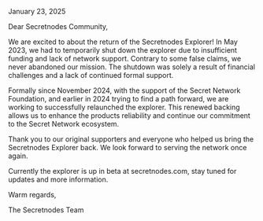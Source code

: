 January 23, 2025

Dear Secretnodes Community,

We are excited to about the return of the Secretnodes Explorer! In May 2023, we had to temporarily shut down the explorer due to insufficient funding and lack of network support. Contrary to some false claims, we never abandoned our mission. The shutdown was solely a result of financial challenges and a lack of continued formal support.

Formally since November 2024, with the support of the Secret Network Foundation, and earlier in 2024 trying to find a path forward, we are working to successfully relaunched the explorer. This renewed backing allows us to enhance the products reliability and continue our commitment to the Secret Network ecosystem.

Thank you to our original supporters and everyone who helped us bring the Secretnodes Explorer back. We look forward to serving the network once again.

Currently the explorer is up in beta at secretnodes.com, stay tuned for updates and more information.

Warm regards,

The Secretnodes Team
